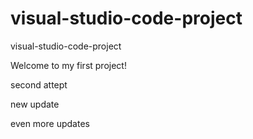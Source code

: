 # visual-studio-code-project
visual-studio-code-project

Welcome to my first project!


second attept

new update


even more updates